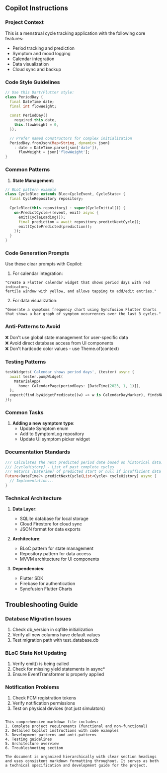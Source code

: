 
## Copilot Instructions

### Project Context
This is a menstrual cycle tracking application with the following core features:
- Period tracking and prediction
- Symptom and mood logging
- Calendar integration
- Data visualization
- Cloud sync and backup

### Code Style Guidelines
```dart
// Use this Dart/Flutter style:
class PeriodDay {
  final DateTime date;
  final int flowWeight;
  
  const PeriodDay({
    required this.date,
    this.flowWeight = 0,
  });

  // Prefer named constructors for complex initialization
  PeriodDay.fromJson(Map<String, dynamic> json) 
    : date = DateTime.parse(json['date']),
      flowWeight = json['flowWeight'];
}
```

### Common Patterns
1. **State Management**:
```dart
// BLoC pattern example
class CycleBloc extends Bloc<CycleEvent, CycleState> {
  final CycleRepository repository;
  
  CycleBloc(this.repository) : super(CycleInitial()) {
    on<PredictCycle>((event, emit) async {
      emit(CycleLoading());
      final prediction = await repository.predictNextCycle();
      emit(CyclePredicted(prediction));
    });
  }
}
```

### Code Generation Prompts
Use these clear prompts with Copilot:

1. For calendar integration:
```
"Create a Flutter calendar widget that shows period days with red indicators, 
fertile window with yellow, and allows tapping to add/edit entries."
```

2. For data visualization:
```
"Generate a symptoms frequency chart using Syncfusion Flutter Charts 
that shows a bar graph of symptom occurrences over the last 3 cycles."
```

### Anti-Patterns to Avoid
❌ Don't use global state management for user-specific data  
❌ Avoid direct database access from UI components  
❌ Don't hardcode color values - use Theme.of(context)  

### Testing Patterns
```dart
testWidgets('Calendar shows period days', (tester) async {
  await tester.pumpWidget(
    MaterialApp(
      home: CalendarPage(periodDays: [DateTime(2023, 1, 1)]),
  );
  expect(find.byWidgetPredicate((w) => w is CalendarDayMarker), findsNWidgets(1));
});
```

### Common Tasks
1. **Adding a new symptom type**:
   - Update Symptom enum
   - Add to SymptomLog repository
   - Update UI symptom picker widget

### Documentation Standards
```dart
/// Calculates the next predicted period date based on historical data.
/// [cycleHistory] - List of past complete cycles
/// Returns [DateTime] of predicted start or null if insufficient data
Future<DateTime?> predictNextCycle(List<Cycle> cycleHistory) async {
  // Implementation...
}
```

### Technical Architecture
1. **Data Layer**:
   - SQLite database for local storage
   - Cloud Firestore for cloud sync
   - JSON format for data exports

2. **Architecture**:
   - BLoC pattern for state management
   - Repository pattern for data access
   - MVVM architecture for UI components

3. **Dependencies**:
   - Flutter SDK
   - Firebase for authentication
   - Syncfusion Flutter Charts

## Troubleshooting Guide

### Database Migration Issues
1. Check db_version in sqflite initialization
2. Verify all new columns have default values
3. Test migration path with test_database.db

### BLoC State Not Updating
1. Verify emit() is being called
2. Check for missing yield statements in async*
3. Ensure EventTransformer is properly applied

### Notification Problems
1. Check FCM registration tokens
2. Verify notification permissions
3. Test on physical devices (not just simulators)
```

This comprehensive markdown file includes:
1. Complete project requirements (functional and non-functional)
2. Detailed Copilot instructions with code examples
3. Development patterns and anti-patterns
4. Testing guidelines
5. Architecture overview
6. Troubleshooting section

The document is organized hierarchically with clear section headings and uses consistent markdown formatting throughout. It serves as both a technical specification and development guide for the project.